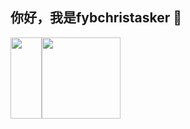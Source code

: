 ## 你好，我是fybchristasker 👋

<img align="" width="50" height="130px" src="https://github-readme-stats.vercel.app/api?username=fybchristasker&hide_title=true&hide_border=true&show_icons=true&include_all_commits=true&line_height=21&locale=cn&theme=radical" /><img align="" height="130px" width="50%" src="https://github-readme-stats.vercel.app/api/top-langs/?username=fybchristasker&hide_title=true&hide_border=true&layout=compact&theme=radical" />
